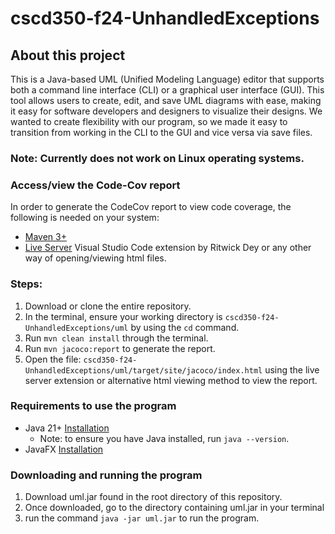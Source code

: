 # cscd350-f24-UnhandledExceptions

## About this project
This is a Java-based UML (Unified Modeling Language) editor that supports both a command line interface (CLI) or a graphical user interface (GUI). This tool allows users to create, edit, and save UML diagrams with ease, making it easy for software developers and designers to visualize their designs. We wanted to create flexibility with our program, so we made it easy to transition from working in the CLI to the GUI and vice versa via save files. 

### Note: Currently does not work on Linux operating systems.

### Access/view the Code-Cov report
In order to generate the CodeCov report to view code coverage, the following is needed on your system:
   - [Maven 3+](https://maven.apache.org/)
   - [Live Server](https://marketplace.visualstudio.com/items?itemName=ritwickdey.LiveServer) Visual Studio Code extension by Ritwick Dey or any other way of opening/viewing html files. 
### Steps:
   1. Download or clone the entire repository.
   2. In the terminal, ensure your working directory is `cscd350-f24-UnhandledExceptions/uml` by using the `cd` command.
   3. Run `mvn clean install` through the terminal.
   4. Run `mvn jacoco:report` to generate the report.
   5. Open the file: `cscd350-f24-UnhandledExceptions/uml/target/site/jacoco/index.html` using the live server extension or alternative html viewing method to view the report.

### Requirements to use the program

- Java 21+ [Installation](https://www.java.com/en/download/help/download_options.html)
    * Note: to ensure you have Java installed, run `java --version`.
- JavaFX [Installation](https://openjfx.io/)

### Downloading and running the program

1. Download uml.jar found in the root directory of this repository.
2. Once downloaded, go to the directory containing uml.jar in your terminal
3. run the command `java -jar uml.jar` to run the program.
